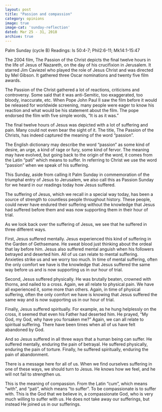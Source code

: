 ```yaml
---
layout: post
title: "Passion and compassion"
category: opinions
image: true
image-cat: 'sunday-reflection'
dated: Mar 25 - 31, 2018
archive: true
---
```


Palm Sunday (cycle B)
Readings:	Is 50:4-7; Phil2:6-11; Mk14:1-15:47

The 2004 film, The Passion of the Christ depicts the final twelve hours in the life of Jesus of Nazareth, on the day of his crucifixion in Jerusalem.  It starred Jim Caviezel who played the role of Jesus Christ and was directed by Mel Gibson.  It gathered three Oscar nominations and twenty five film awards.

The Passion of the Christ gathered a lot of reactions, criticisms and controversy.  Some said that it was anti-Semitic, too exaggerated, too bloody, inaccurate, etc.  When Pope John Paul II saw the film before it would be released for worldwide screening, many people were eager to know his reaction and what would be his statement about the film.  The pope endorsed the film with five simple words, “It is as it was.”

The final twelve hours of Jesus was depicted with a lot of suffering and pain.  Many could not even bear the sight of it.  The title, The Passion of the Christs, has indeed captured the meaning of the word “passion”.

The English dictionary may describe the word “passion” as some kind of desire, an urge, a kind of rage or fury, some kind of fervor.  The meaning may have evolved, but going back to the origin of the word, it comes from the Latin “pati” which means to suffer.  In referring to Christ we use the word “passion” when we speak of his suffering.

This Sunday, aside from calling it Palm Sunday in commemoration of the triumphal entry of Jesus to Jerusalem, we also call this as Passion Sunday for we heard in our readings today how Jesus suffered.

The suffering of Jesus, which we recall in a special way today, has been a source of strength to countless people throughout history.  These people, could never have endured their suffering without the knowledge that Jesus had suffered before them and was now supporting them in their hour of trial.

As we look back over the suffering of Jesus, we see that he suffered in three different ways.

First, Jesus suffered mentally.  Jesus experienced this kind of suffering in the Garden of Gethsemane.  He sweat blood just thinking about the ordeal that lay before him.  Jesus also suffered mental anguish when his followers betrayed and deserted him.  All of us can relate to mental suffering.  Anxieties strike us and we worry too much.  In time of mental suffering, often the only comfort we have is the knowledge that Jesus suffered the same way before us and is now supporting us in our hour of trial.

Second, Jesus suffered physically.  He was brutally beaten, crowned with thorns, and nailed to a cross.  Again, we all relate to physical pain.  We have all experienced it, some more than others.  Again, in time of physical suffering, often the only comfort we have is knowing that Jesus suffered the same way and is now supporting us in our hour of trial.

Finally, Jesus suffered spiritually.  For example, as he hung helplessly on the cross, it seemed that even his Father had deserted him.  He prayed, “My God, my God, why have you forsaken me?”  Again, we can all relate to spiritual suffering.  There have been times when all of us have felt abandoned by God.

And so Jesus suffered in all three ways that a human being can suffer.  He suffered mentally, enduring the pain of betrayal.  He suffered physically, enduring the pain of torture.  Finally, he suffered spiritually, enduring the pain of abandonment.

There is a message here for all of us.  When we find ourselves suffering in one of these ways, we should turn to Jesus.  He knows how we feel, and he will not fail to strengthen us.

This is the meaning of compassion.  From the Latin “cum”, which means “with”, and “pati”, which means “to suffer”.  To be compassionate is to suffer with.  This is the God that we believe in, a compassionate God, who is very much willing to suffer with us.  He does not take away our sufferings, but instead He joined us in our sufferings.